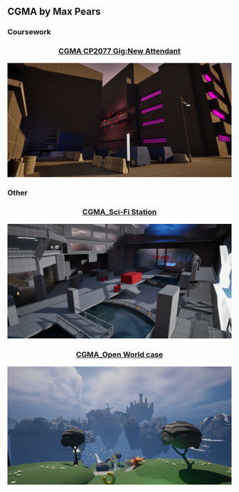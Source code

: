 <h2>CGMA by Max Pears </h2>

<h3>Coursework</h3>

<div style="text-align: center;">
<h3> <a href="../data/showcase/CGMA_Gig">CGMA CP2077 Gig:New Attendant</a> </h3>
</div>

<a href="../data/showcase/CGMA_Gig">
  <img src="/assets/Portfolio/Personal_works/CGMA_Gig/Screenshot_325.png" alt="CGMA_Gig" style="max-width: 100%; height: auto;">
</a>

<h3>Other</h3>

<div style="text-align: center;">
<h3> <a href="../data/showcase/CGMA_Station">CGMA_Sci-Fi Station</a> </h3>
</div>
<a href="../data/showcase/CGMA_Station">
  <img src="/assets/Portfolio/Personal_works/CGMA_Station/Screenshot_22.png" alt="CGMA_Station" style="max-width: 100%; height: auto;">
</a>

<div style="text-align: center;">
<h3> <a href="../data/showcase/CGMA_World">CGMA_Open World case</a> </h3>
</div>
<a href="../data/showcase/CGMA_World">
  <img src="/assets/Portfolio/Personal_works/CGMA_World/Screenshot_9.png" alt="CGMA_World" style="max-width: 100%; height: auto;">
</a>
